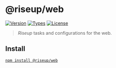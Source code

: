 # @riseup/web

[![Version](https://img.shields.io/npm/v/@riseup/web.svg)](https://www.npmjs.com/package/@riseup/web) [![Types](https://img.shields.io/npm/types/@riseup/web.svg)](https://www.npmjs.com/package/@riseup/web) [![License](https://img.shields.io/github/license/rafamel/riseup.svg)](https://github.com/rafamel/riseup/blob/master/LICENSE)

> _Riseup_ tasks and configurations for the web.

## Install

[`npm install @riseup/web`](https://www.npmjs.com/package/@riseup/web)
